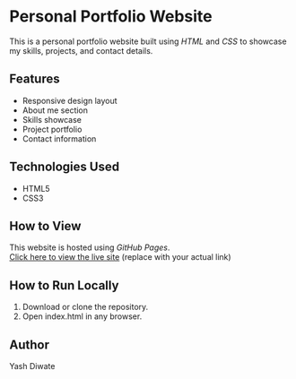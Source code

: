 # Personal Portfolio Website

This is a personal portfolio website built using *HTML* and *CSS* to showcase my skills, projects, and contact details.

## Features
- Responsive design layout
- About me section
- Skills showcase
- Project portfolio
- Contact information

## Technologies Used
- HTML5
- CSS3

## How to View
This website is hosted using *GitHub Pages*.  
[Click here to view the live site](https://YASH-DIWATE-99.github.io/portfolio-website/) (replace with your actual link)

## How to Run Locally
1. Download or clone the repository.
2. Open index.html in any browser.

## Author
Yash Diwate
